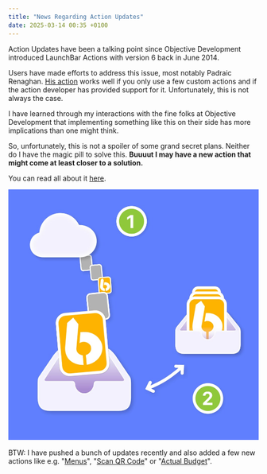 ```yaml
---
title: "News Regarding Action Updates"
date: 2025-03-14 00:35 +0100
---
```


Action Updates have been a talking point since Objective Development introduced LaunchBar Actions with version 6 back in June 2014.

Users have made efforts to address this issue, most notably Padraic Renaghan. [His action](https://renaghan.com/launchbar/action-updates/) works well if you only use a few custom actions and if the action developer has provided support for it. Unfortunately, this is not always the case.  

I have learned through my interactions with the fine folks at Objective Development that implementing something like this on their side has more implications than one might think.

So, unfortunately, this is not a spoiler of some grand secret plans. Neither do I have the magic pill to solve this. **Buuuut I may have a new action that might come at least closer to a solution.**

You can read all about it [here](https://github.com/Ptujec/LaunchBar/tree/master/LB-Repo-Updates#launchbar-repo-updates-action).

![](https://raw.githubusercontent.com/Ptujec/LaunchBar/refs/heads/master/LB-Repo-Updates/02.jpg)

BTW: I have pushed a bunch of updates recently and also added a few new actions like e.g. "[Menus](https://github.com/Ptujec/LaunchBar/tree/master/Menus#launchbar-action-menus)", "[Scan QR Code](https://github.com/Ptujec/LaunchBar/tree/master/Scan-QR-Code#launchbar-action-scan-qr-code)" or "[Actual Budget](https://github.com/Ptujec/LaunchBar/tree/master/Actual-Budget#readme)".